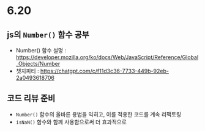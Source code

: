 # 6.20

## js의 `Number()` 함수 공부
- Number() 함수 설명 : https://developer.mozilla.org/ko/docs/Web/JavaScript/Reference/Global_Objects/Number
- 챗지피티 : https://chatgpt.com/c/f11d3c36-7733-449b-92eb-2a0493618706

## 코드 리뷰 준비
- `Number()` 함수의 올바른 용법을 익히고, 이를 적용한 코드를 계속 리팩토링
- `isNaN()` 함수와 함께 사용함으로써 더 효과적으로
